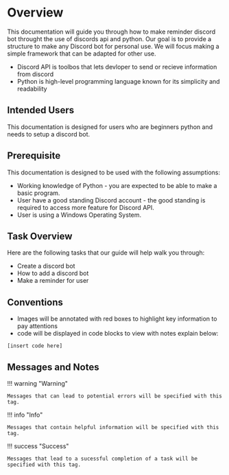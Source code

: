 # Overview

This documentation will guide you through how to make reminder discord bot throught the use of discords api and python. Our goal is to provide a structure to make any Discord bot for personal use. We will focus making a simple framework that can be adapted for other use.


- Discord API is toolbos that lets devloper to send or recieve information from discord
- Python is high-level programming language known for its simplicity and readability

## Intended Users
This documentation is designed for users who are beginners python and needs to setup a discord bot.

## Prerequisite
This documentation is designed to be used with the following assumptions:


- Working knowledge of Python - you are expected to be able to make a basic program.
- User have a good standing Discord account - the good standing is required to access more feature for Discord API.
- User is using a Windows Operating System.
  
## Task Overview
Here are the following tasks that our guide will help walk you through:

- Create a discord bot
- How to add a discord bot
- Make a reminder for user

## Conventions

- Images will be annotated with red boxes to highlight key information to pay attentions
- code will be displayed in code blocks to view with notes explain
    below:
```
[insert code here]
```


## Messages and Notes

!!! warning "Warning"

    Messages that can lead to potential errors will be specified with this tag.

!!! info "Info"

    Messages that contain helpful information will be specified with this tag.

!!! success "Success"

    Messages that lead to a sucessful completion of a task will be specified with this tag.

